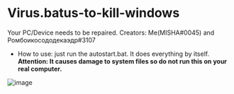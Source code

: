 # Virus.batus-to-kill-windows
Your PC/Device needs to be repaired. Creators: Me(MISHA#0045) and Ромбоикосододекаэдр#3107

+ How to use: just run the autostart.bat. It does everything by itself.
**Attention: It causes damage to system files so do not run this on your real computer.**

![image](https://user-images.githubusercontent.com/108226177/218279856-b75d7265-c1c8-4e26-be66-7a0d39992905.png)
